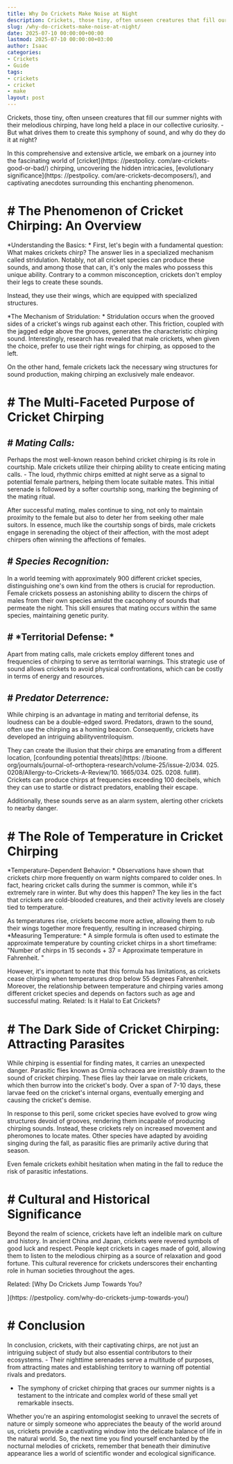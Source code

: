 ```yaml
---
title: Why Do Crickets Make Noise at Night
description: Crickets, those tiny, often unseen creatures that fill our summer nights with their melodious chirping, have long held a place in our collective curiosity. -...
slug: /why-do-crickets-make-noise-at-night/
date: 2025-07-10 00:00:00+00:00
lastmod: 2025-07-10 00:00:00+03:00
author: Isaac
categories:
- Crickets
- Guide
tags:
- crickets
- cricket
- make
layout: post
---
```


Crickets, those tiny, often unseen creatures that fill our summer nights with their melodious chirping, have long held a place in our collective curiosity. - But what drives them to create this symphony of sound, and why do they do it at night?

In this comprehensive and extensive article, we embark on a journey into the fascinating world of [cricket](https: //pestpolicy. com/are-crickets-good-or-bad/) chirping, uncovering the hidden intricacies, [evolutionary significance](https: //pestpolicy. com/are-crickets-decomposers/), and captivating anecdotes surrounding this enchanting phenomenon.

# # **The Phenomenon of Cricket Chirping: An Overview**

*Understanding the Basics: * First, let's begin with a fundamental question: What makes crickets chirp? The answer lies in a specialized mechanism called stridulation. Notably, not all cricket species can produce these sounds, and among those that can, it's only the males who possess this unique ability. Contrary to a common misconception, crickets don't employ their legs to create these sounds.

Instead, they use their wings, which are equipped with specialized structures.

*The Mechanism of Stridulation: * Stridulation occurs when the grooved sides of a cricket's wings rub against each other. This friction, coupled with the jagged edge above the grooves, generates the characteristic chirping sound. Interestingly, research has revealed that male crickets, when given the choice, prefer to use their right wings for chirping, as opposed to the left.

On the other hand, female crickets lack the necessary wing structures for sound production, making chirping an exclusively male endeavor.

# # **The Multi-Faceted Purpose of Cricket Chirping**

## # *Mating Calls:*

Perhaps the most well-known reason behind cricket chirping is its role in courtship. Male crickets utilize their chirping ability to create enticing mating calls. - The loud, rhythmic chirps emitted at night serve as a signal to potential female partners, helping them locate suitable mates. This initial serenade is followed by a softer courtship song, marking the beginning of the mating ritual.

After successful mating, males continue to sing, not only to maintain proximity to the female but also to deter her from seeking other male suitors. In essence, much like the courtship songs of birds, male crickets engage in serenading the object of their affection, with the most adept chirpers often winning the affections of females.

## # *Species Recognition:*

In a world teeming with approximately 900 different cricket species, distinguishing one's own kind from the others is crucial for reproduction. Female crickets possess an astonishing ability to discern the chirps of males from their own species amidst the cacophony of sounds that permeate the night. This skill ensures that mating occurs within the same species, maintaining genetic purity.

## # *Territorial Defense: *

Apart from mating calls, male crickets employ different tones and frequencies of chirping to serve as territorial warnings. This strategic use of sound allows crickets to avoid physical confrontations, which can be costly in terms of energy and resources.

## # *Predator Deterrence:*

While chirping is an advantage in mating and territorial defense, its loudness can be a double-edged sword. Predators, drawn to the sound, often use the chirping as a homing beacon. Consequently, crickets have developed an intriguing abilityventriloquism.

They can create the illusion that their chirps are emanating from a different location, [confounding potential threats](https: //bioone. org/journals/journal-of-orthoptera-research/volume-25/issue-2/034. 025. 0208/Allergy-to-Crickets-A-Review/10. 1665/034. 025. 0208. full#). Crickets can produce chirps at frequencies exceeding 100 decibels, which they can use to startle or distract predators, enabling their escape.

Additionally, these sounds serve as an alarm system, alerting other crickets to nearby danger.

# # **The Role of Temperature in Cricket Chirping**

*Temperature-Dependent Behavior: * Observations have shown that crickets chirp more frequently on warm nights compared to colder ones. In fact, hearing cricket calls during the summer is common, while it's extremely rare in winter. But why does this happen? The key lies in the fact that crickets are cold-blooded creatures, and their activity levels are closely tied to temperature.

As temperatures rise, crickets become more active, allowing them to rub their wings together more frequently, resulting in increased chirping. *Measuring Temperature: * A simple formula is often used to estimate the approximate temperature by counting cricket chirps in a short timeframe: "Number of chirps in 15 seconds + 37 = Approximate temperature in Fahrenheit. "

However, it's important to note that this formula has limitations, as crickets cease chirping when temperatures drop below 55 degrees Fahrenheit. Moreover, the relationship between temperature and chirping varies among different cricket species and depends on factors such as age and successful mating. Related: Is it Halal to Eat Crickets?

# # **The Dark Side of Cricket Chirping: Attracting Parasites**

While chirping is essential for finding mates, it carries an unexpected danger. Parasitic flies known as Ormia ochracea are irresistibly drawn to the sound of cricket chirping. These flies lay their larvae on male crickets, which then burrow into the cricket's body. Over a span of 7-10 days, these larvae feed on the cricket's internal organs, eventually emerging and causing the cricket's demise.

In response to this peril, some cricket species have evolved to grow wing structures devoid of grooves, rendering them incapable of producing chirping sounds. Instead, these crickets rely on increased movement and pheromones to locate mates. Other species have adapted by avoiding singing during the fall, as parasitic flies are primarily active during that season.

Even female crickets exhibit hesitation when mating in the fall to reduce the risk of parasitic infestations.

# # **Cultural and Historical Significance**

Beyond the realm of science, crickets have left an indelible mark on culture and history. In ancient China and Japan, crickets were revered symbols of good luck and respect. People kept crickets in cages made of gold, allowing them to listen to the melodious chirping as a source of relaxation and good fortune. This cultural reverence for crickets underscores their enchanting role in human societies throughout the ages.

Related: [Why Do Crickets Jump Towards You?

](https: //pestpolicy. com/why-do-crickets-jump-towards-you/)

# # **Conclusion**

In conclusion, crickets, with their captivating chirps, are not just an intriguing subject of study but also essential contributors to their ecosystems. - Their nighttime serenades serve a multitude of purposes, from attracting mates and establishing territory to warning off potential rivals and predators.

- The symphony of cricket chirping that graces our summer nights is a testament to the intricate and complex world of these small yet remarkable insects.

Whether you're an aspiring entomologist seeking to unravel the secrets of nature or simply someone who appreciates the beauty of the world around us, crickets provide a captivating window into the delicate balance of life in the natural world. So, the next time you find yourself enchanted by the nocturnal melodies of crickets, remember that beneath their diminutive appearance lies a world of scientific wonder and ecological significance.
